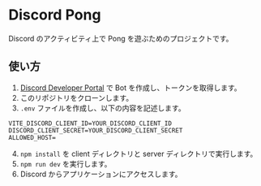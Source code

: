# Discord Pong

Discord のアクティビティ上で Pong を遊ぶためのプロジェクトです。

## 使い方

1. [Discord Developer Portal](https://discord.com/developers/applications) で Bot を作成し、トークンを取得します。
2. このリポジトリをクローンします。
3. `.env` ファイルを作成し、以下の内容を記述します。

```.env
VITE_DISCORD_CLIENT_ID=YOUR_DISCORD_CLIENT_ID
DISCORD_CLIENT_SECRET=YOUR_DISCORD_CLIENT_SECRET
ALLOWED_HOST=
```

4. `npm install` を client ディレクトリと server ディレクトリで実行します。
5. `npm run dev` を実行します。
6. Discord からアプリケーションにアクセスします。
